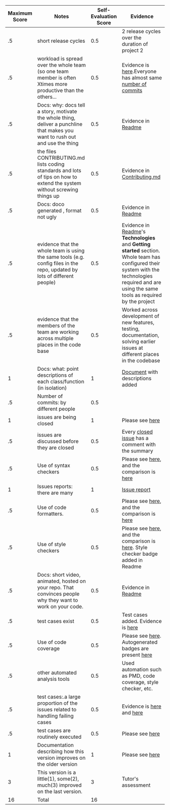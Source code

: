 
|Maximum Score|Notes|Self-Evaluation Score|Evidence|
|-|-----|---|---------|
|.5| short release cycles|0.5|2 release cycles over the duration of project 2|
|.5| workload is spread over the whole team (so one team member is often Xtimes more productive than the others...|0.5|Evidence is [here](https://github.com/prithvish-doshi-17/CalBot/issues?q=is%3Aissue+is%3Aclosed).Everyone has almost same [number of commits](https://github.com/prithvish-doshi-17/CalBot/pulse)|
|.5|Docs: why: docs tell a story, motivate the whole thing, deliver a punchline that makes you want to rush out and use the thing |0.5|Evidence in [Readme](https://github.com/prithvish-doshi-17/CalBot/blob/master/README.md) |
|.5|the files CONTRIBUTING.md lists coding standards and lots of tips on how to extend the system without screwing things up  |0.5|Evidence in [Contributing.md](https://github.com/prithvish-doshi-17/CalBot/blob/master/CONTRIBUTING.md) |
|.5|Docs: doco generated , format not ugly  |0.5|Evidence in [Readme](https://github.com/prithvish-doshi-17/CalBot/blob/master/README.md) |
|.5|evidence that the whole team is using the same tools (e.g. config files in the repo, updated by lots of different people) |0.5|Evidence in [Readme](https://github.com/prithvish-doshi-17/CalBot/blob/master/README.md)'s **Technologies** and **Getting started** section. Whole team has configured their system with the technologies required and are using the same tools as required by the project|
|.5|evidence that the members of the team are working across multiple places in the code base |0.5|Worked across development of new features, testing, documentation, solving earlier issues at different places in the codebase |
|1|Docs: what: point descriptions of each class/function (in isolation)  |1|[Document](https://github.com/prithvish-doshi-17/CalBot/blob/master/docs/Function%20Description.md) with descriptions added|
|.5|Number of commits: by different people  |0.5||
|1|issues are being closed |1|Please see [here](https://github.com/prithvish-doshi-17/CalBot/issues?q=is%3Aissue+is%3Aclosed)|
|.5|issues are discussed before they are closed |0.5|Every [closed issue](https://github.com/prithvish-doshi-17/CalBot/issues?q=is%3Aissue+is%3Aclosed) has a comment with the summary|
|.5|Use of syntax checkers |0.5|Please see [here](https://github.com/prithvish-doshi-17/CalBot/blob/master/pom.xml), and the comparison is [here](https://github.com/prithvish-doshi-17/CalBot/blob/master/reports/se%20checkers.pdf)|
|1|Issues reports: there are many  |1|[Issue report](https://github.com/prithvish-doshi-17/CalBot/blob/master/reports/Issue%20report.txt)|
|.5|Use of code formatters. |0.5|Please see [here](https://github.com/prithvish-doshi-17/CalBot/blob/master/pom.xml), and the comparison is [here](https://github.com/prithvish-doshi-17/CalBot/blob/master/reports/se%20checkers.pdf)|
|.5|Use of style checkers |0.5|Please see [here](https://github.com/prithvish-doshi-17/CalBot/blob/master/pom.xml), and the comparison is [here](https://github.com/prithvish-doshi-17/CalBot/blob/master/reports/se%20checkers.pdf). Style checker badge added in Readme|
|.5|Docs: short video, animated, hosted on your repo. That convinces people why they want to work on your code. |0.5|Evidence in [Readme](https://github.com/prithvish-doshi-17/CalBot/blob/master/README.md)|
|.5|test cases exist  |0.5|Test cases added. Evidence is [here](https://github.com/prithvish-doshi-17/CalBot/tree/master/src/test/java/com/se21/calbot)|
|.5|Use of code coverage  |0.5|Please see [here](https://github.com/prithvish-doshi-17/CalBot/blob/master/pom.xml). Autogenerated badges are present [here](https://github.com/prithvish-doshi-17/CalBot/tree/master/badges)|
|.5|other automated analysis tools|0.5|Used automation such as PMD, code coverage, style checker, etc.|
|.5|test cases:.a large proportion of the issues related to handling failing cases|0.5|Evidence is [here](https://github.com/prithvish-doshi-17/CalBot/issues/15) and [here](https://github.com/prithvish-doshi-17/CalBot/issues/7)|
|.5|test cases are routinely executed |0.5|Please see [here](https://github.com/prithvish-doshi-17/CalBot/issues/5)|
|1|Documentation describing how this version improves on the older version|1|Please see [here](https://github.com/prithvish-doshi-17/CalBot#updates-from-previous-version)| 
|3|This version is a little(1), some(2), much(3) improved on the last version.|3|Tutor's assessment| 
|16| Total|16||

